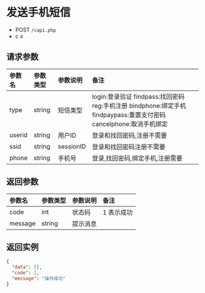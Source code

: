 # 发送手机短信

* POST `/capi.php`
* c `4`

## 请求参数

| 参数名 | 参数类型 | 参数说明 | 备注 |
| :---- | :----| :----| :---- |
| type | string | 短信类型 | login:登录验证 findpass:找回密码 reg:手机注册  bindphone:绑定手机 findpaypass:重置支付密码 cancelphone:取消手机绑定 |
| userid | string | 用户ID | 登录和找回密码,注册不需要 |
| ssid | string | sessionID | 登录和找回密码注册不需要 |
| phone | string | 手机号 | 登录,找回密码,绑定手机,注册需要 |

## 返回参数

| 参数名 | 参数类型 | 参数说明 | 备注 |
| :---- | :----| :----| :---- |
| code | int | 状态码 | 1 表示成功 |
| message | string | 提示消息 |

## 返回实例

```JSON
{
  "data": [],
  "code": 1,
  "message": "操作成功"
}
```
